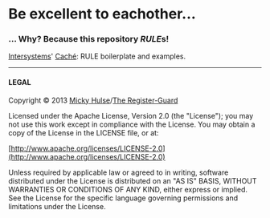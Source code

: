 # Be excellent to eachother...

### ... Why? Because this repository <i>RULE</i>s!

[Intersystems](http://www.intersystems.com/)' [Caché](http://www.intersystems.com/cache/index.html): RULE boilerplate and examples.

---

#### LEGAL

Copyright © 2013 [Micky Hulse](http://hulse.me)/[The Register-Guard](http://www.registerguard.com)

Licensed under the Apache License, Version 2.0 (the "License"); you may not use this work except in compliance with the License. You may obtain a copy of the License in the LICENSE file, or at:

[http://www.apache.org/licenses/LICENSE-2.0](http://www.apache.org/licenses/LICENSE-2.0)

Unless required by applicable law or agreed to in writing, software distributed under the License is distributed on an "AS IS" BASIS, WITHOUT WARRANTIES OR CONDITIONS OF ANY KIND, either express or implied. See the License for the specific language governing permissions and limitations under the License.